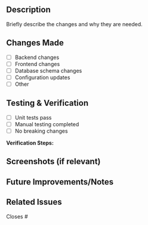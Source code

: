 ## Description

Briefly describe the changes and why they are needed.

## Changes Made

- [ ] Backend changes
- [ ] Frontend changes
- [ ] Database schema changes
- [ ] Configuration updates
- [ ] Other

## Testing & Verification

- [ ] Unit tests pass
- [ ] Manual testing completed
- [ ] No breaking changes

**Verification Steps:**

<!-- Describe how you tested this change -->
<!-- E.g., automated tests run, manual testing steps taken -->

## Screenshots (if relevant)

<!-- Add screenshots for UI changes, new features, or before/after comparisons -->

## Future Improvements/Notes

<!-- Optional: Any refactoring needed or features for future PRs. Notes---anything to be aware of?-->
<!-- E.g., code that could be cleaned up, new features to implement -->

## Related Issues

Closes #
